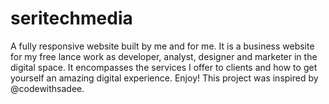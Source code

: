 # seritechmedia
A fully responsive website built by me and for me. It is a business website for my free lance work as developer, analyst, designer and marketer in the digital space. It encompasses the services I offer to clients and how to get yourself an amazing digital experience. Enjoy!
This project was inspired by @codewithsadee. 
